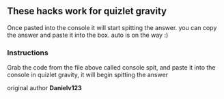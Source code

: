 ## These hacks work for quizlet gravity
Once pasted into the console it will start spitting the answer. you can copy the answer and paste it into the box. auto is on the way :)
### Instructions
Grab the code from the file above called console spit, and paste it into the console in quizlet gravity, it will begin spitting the answer

original author __Danielv123__
